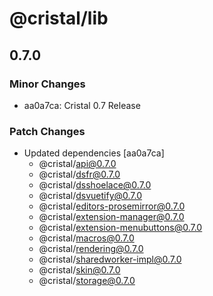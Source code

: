 # @cristal/lib

## 0.7.0

### Minor Changes

- aa0a7ca: Cristal 0.7 Release

### Patch Changes

- Updated dependencies [aa0a7ca]
  - @cristal/api@0.7.0
  - @cristal/dsfr@0.7.0
  - @cristal/dsshoelace@0.7.0
  - @cristal/dsvuetify@0.7.0
  - @cristal/editors-prosemirror@0.7.0
  - @cristal/extension-manager@0.7.0
  - @cristal/extension-menubuttons@0.7.0
  - @cristal/macros@0.7.0
  - @cristal/rendering@0.7.0
  - @cristal/sharedworker-impl@0.7.0
  - @cristal/skin@0.7.0
  - @cristal/storage@0.7.0
